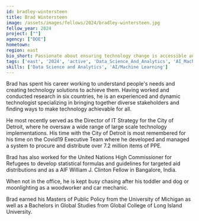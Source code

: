```yaml
---
id: bradley-wintersteen
title: Brad Wintersteen
image: /assets/images/fellows/2024/bradley-wintersteen.jpg
fellow_year: 2024
project: [""]
agency: ["DOE"]
hometown: 
region: east
bio_short: Passionate about ensuring technology change is accessible and achievable for all.
tags: ['east', '2024', 'active', 'Data_Science_And_Analytics', 'AI_Machine_Learning']
skills: ['Data Science and Analytics', 'AI/Machine Learning']
---
```

Brad has spent his career working to understand people's needs and creating technology solutions to achieve them. Having worked and conducted research in six countries, he is an experienced and dynamic technologist specializing in bringing together diverse stakeholders and finding ways to make technology achievable for all. 

He most recently served as the Director of IT Strategy for the City of Detroit, where he oversaw a wide range of large scale technology implementations. His time with the City of Detroit is most remembered for his time on the Covid19 Executive Team where he developed and managed a system to procure and distribute over 7.2 million items of PPE.

Brad has also worked for the United Nations High Commissioner for Refugees to develop statistical formulas and guidelines for targeted aid distributions and as a AIF William J. Clinton Fellow in Bangalore, India. 
 
When not in the office, he is kept busy chasing after his toddler and dog or moonlighting as a woodworker and car mechanic.

Brad earned his Masters of Public Policy from the University of Michigan as well as a Bachelors in Global Studies from Global College of Long Island University. 